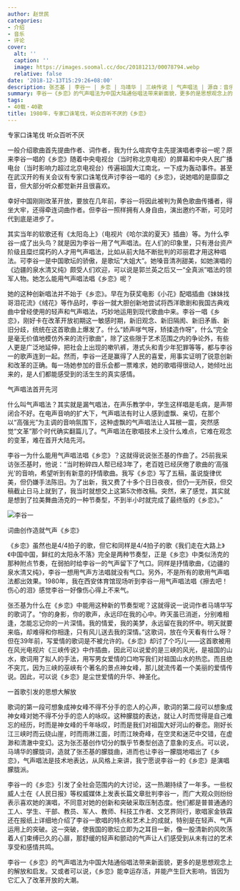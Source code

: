 ```yaml
---
author: 赵世民
categories:
- 介绍
- 音乐
- 评论
cover:
  alt: ''
  caption: ''
  image: https://images.soomal.cc/doc/20181213/00078794.webp
  relative: false
date: '2018-12-13T15:29:26+08:00'
description: 张丕基 | 李谷一 | 乡恋 | 马靖华 | 三峡传说 | 气声唱法 | 源自：音乐周报 | 版权：转载 |  平均/总评分：09.88/79
summary: 李谷一《乡恋》的气声唱法为中国大陆通俗唱法带来新面貌，更多的是思想观念上的解放和启发。又或者可以说，《乡恋》能幸运存活，并能产生巨大影响，皆因为它汇入了改革开放的大潮。
tags:
- 40载・40歌
title: 1980年，专家口诛笔伐，听众百听不厌的《乡恋》
---
```


专家口诛笔伐 听众百听不厌

一般介绍歌曲首先提曲作者、词作者，我为什么喧宾夺主先提演唱者李谷一呢？原来李谷一唱的《乡恋》随着中央电视台（当时称北京电视）的屏幕和中央人民广播电台（当时影响力超过北京电视台）传遍祖国大江南北，一下成为轰动事件。甚至在武汉开的有关会议有专家口诛笔伐声讨李谷一唱的《乡恋》，说她唱的是靡靡之音，但大部分听众都觉新并且很喜欢。

幸好中国刚刚改革开放，要放在几年前，李谷一将因此被判为黄色歌曲传播者，得坐大牢，还得牵连词曲作者。但李谷一照样拥有人身自由，演出邀约不断，可见时代到底是进步了。

其实当年的软歌还有《太阳岛上》（电视片《哈尔滨的夏天》插曲）等。为什么李谷一成了出头鸟？就是因为李谷一用了气声唱法。在人们的印象里，只有港台资产阶级且糜烂腐朽的人才用气声唱法，比如从前大陆不断批判的邓丽君才用这种唱法。可李谷一是中国歌坛的骄傲，是歌坛“大姐大”。她嗓音清冽甜美，如她演唱的《边疆的泉水清又纯》颇受人们欢迎，可以说是郭兰英之后又一“全真派”唱法的领军人物。她怎么能用气声唱法唱《乡恋》呢？

她的这种创新唱法并不始于《乡恋》。早在为获奖电影《小花》配唱插曲《妹妹找哥泪花流》《绒花》等作品时，李谷一就大胆创新地尝试将西洋歌剧和我国古典戏曲中曾经使用的轻声和气声唱法，巧妙地运用到现代歌曲中来。李谷一唱《乡恋》，刚好卡在改革开放初期这一敏感时期，新旧观念、新旧隔阂、新旧矛盾、新旧分歧，统统在这首歌曲上爆发了。什么“娇声嗲气呀，矫揉造作呀”，什么“完全是毫无价值地模仿外来的流行歌曲”，除了这些限于艺术范围之内的争论外，有些人更是广泛地延伸，把社会上出现的嗽叭裤，港式头和青少年犯罪等等，都与李谷一的歌声连到一起。然而，李谷一还是赢得了人民的喜爱，用事实证明了锐意创新和改革的正确。每一场她参加的音乐会都一票难求，她的歌唱得很动人，她倾吐出来的，是人们都能感受到的活生生的真实感情。

气声唱法首开先河

什么叫气声唱法？其实就是漏气唱法，在声乐教学中，学生这样唱是毛病，是声带闭合不好。在电声音响的扩大下，气声唱法有时让人感到虚飘、亲切，在那个以“高强光”为主调的音响氛围下，这种虚飘的气声唱法让人耳根一震，突然感觉“文革”那个时代确实翻篇儿了。气声唱法在歌唱技术上没什么难点，它难在观念的变革，难在首开大陆先河。

李谷一为什么能用气声唱法唱《乡恋》？这就得说说张丕基的作曲了。25前我采访张丕基时，他说：“当时粉碎四人帮已经3年了，老百姓已经厌倦了歌曲的‘高强光’的音响，希望听到有新意的抒情歌曲。我写《乡恋》写了五稿，虽说旋律优美，但仍嫌手法陈旧。为了出新，我又费了十多个日日夜夜，但仍一无所获，但交稿截止日马上就到了，我当时就想交上这第5次修改稿。突然，来了感觉，其实就是想到了拉美舞曲汤克的一种节奏型，不到半小时就完成了最终版的《乡恋》。”

![李谷一](https://images.soomal.cc/doc/20181213/00078794.webp)





词曲创作造就气声《乡恋》

《乡恋》虽然也是4/4拍子的歌，但它和同样是4/4拍子的歌《我们走在大路上》《中国中国，鲜红的太阳永不落》完全是两种节奏型，正是《乡恋》中类似汤克的那种附点节奏，在弱拍时给李谷一的气声留下了气口。同样是抒情歌曲，《边疆的泉水清又纯》，李谷一想用气声方法唱就没有气口。另外，不是所有的歌用气声唱法都出效果。1980年，我在西安体育馆现场听到李谷一用气声唱法唱《擦去吧！伤心的泪》感觉李谷一好像伤心得上不来气。

张丕基为什么在《乡恋》中能用这种新的节奏型呢？这就得说一说词作者马靖华写的歌词了。“你的身影，你的歌声，永远印在我的心中。昨天虽已消逝，分别难相逢，怎能忘记你的一片深情。我的情爱，我的美梦，永远留在我的怀中。明天就要来临，却难得和你相逢，只有风儿送去我的深情。”这歌词，放在今天看有什么呀？但在39年前，写爱情的歌词是不被允许的。《乡恋》却讨了个巧儿――这首歌被用在风光电视片《三峡传说》中作插曲，因此可以说爱的是三峡的风光，是祖国的山水，歌词用了拟人的手法，用写男女爱情的口吻写我们对祖国山水的热恋。而且绝不突兀，因为三峡的巫峡有个著名的景点神女峰，那儿就流传着一个美丽的爱情传说。因此，可以说《乡恋》是尘世爱情的升华、神圣化。

一首歌引发的思想大解放

歌词的第一段可想象成神女峰不得不分手的恋人的心声，歌词的第二段可以想象成神女峰对她不得不分手的恋人的咏叹。这种朦胧的表达，就让人时而觉得是自己难忘的经历，时而是神女峰的千年咏叹，时而是我们对祖国大好河山的眷恋。刚好长江三峡时而云绕山崖，时而雨淋江面，时而江映奇峰，在空灵和迷茫中交错，在虚渺和清澈中变幻。这为张丕基创作切分的飘乎节奏型创造了意象的支点。可以说，马靖华的朦胧词，造就了张丕基的朦胧曲，进而也让李谷一朦胧地唱出了《乡恋》，气声唱法是技术地表达，从风格上来讲，我宁愿说李谷一的《乡恋》是演唱朦胧派。

李谷一的《乡恋》引发了全社会范围内的大讨论，这一热潮持续了一年多。一些权威人士在《人民日报》等权威媒体上发表长篇文章批判李谷一，而广大观众则纷纷表示喜欢她的演唱，不同意对她的创新和突破采取压制态度。他们都是普普通通的工人、学生、干部、教员、军人、教师、科技工作者、文艺界同行，歌唱家金铁霖还在报纸上详细地介绍了李谷一歌唱的特点和艺术上的成就，特别是在轻声、气声运用上的突破。这一突破，使我国的歌坛立即为之耳目一新，像一股清新的风吹荡着人们束缚已久的心扉，那舒缓的轻声和颤动的气声让人们感受到从未有过的艺术享受和感情共鸣。

李谷一《乡恋》的气声唱法为中国大陆通俗唱法带来新面貌，更多的是思想观念上的解放和启发。又或者可以说，《乡恋》能幸运存活，并能产生巨大影响，皆因为它汇入了改革开放的大潮。